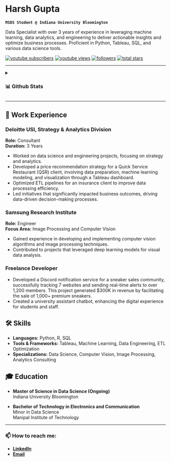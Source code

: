 # Harsh Gupta
**`MSDS Student @ Indiana University Bloomington`**

Data Specialist with over 3 years of experience in leveraging machine learning, data analytics, and engineering to deliver actionable insights and optimize business processes. Proficient in Python, Tableau, SQL, and various data science tools.

   <p align="left">
      <a href="https://www.youtube.com/@HarshGupta1347?sub_confirmation=1">
         <img alt="youtube subscribers" title="Subscribe to my YouTube channel" src="https://custom-icon-badges.demolab.com/youtube/channel/subscribers/UC8TDcoeKjaqPNDCrSyhjx9A?color=%23E05D44&label=SUBSCRIBE&logo=video&logoColor=white&style=for-the-badge&labelColor=CE4630"/></a> 
      <a href="https://www.youtube.com/@HarshGupta1347">
         <img alt="youtube views" title="YouTube views" src="https://custom-icon-badges.demolab.com/youtube/channel/views/UC8TDcoeKjaqPNDCrSyhjx9A?color=%23E1AD0E&logo=eye&logoColor=white&style=for-the-badge&labelColor=C79600"/></a> 
      <a href="https://github.com/Harsh1347?tab=followers">
         <img alt="followers" title="Follow me on Github" src="https://custom-icon-badges.demolab.com/github/followers/Harsh1347?color=236ad3&labelColor=1155ba&style=for-the-badge&logo=person-add&label=Follow&logoColor=white"/></a>
      <a href="https://github.com/Harsh1347?tab=repositories&sort=stargazers">
         <img alt="total stars" title="Total stars on GitHub" src="https://custom-icon-badges.demolab.com/github/stars/Harsh1347?color=55960c&style=for-the-badge&labelColor=488207&logo=star"/></a>
   </p>

---

<details>
 <summary><h3>📊 Github Stats</h3></summary>
   
   ![Harsh's GitHub stats](https://github-readme-stats.vercel.app/api?username=harsh1347&show_icons=true&theme=gruvbox)

</details>

---
## 💼 Work Experience

### Deloitte USI, Strategy & Analytics Division
**Role:** Consultant  
**Duration:** 3 Years  
- Worked on data science and engineering projects, focusing on strategy and analytics.
- Developed a price recommendation strategy for a Quick Service Restaurant (QSR) client, involving data preparation, machine learning modeling, and visualization through a Tableau dashboard.
- Optimized ETL pipelines for an insurance client to improve data processing efficiency.
- Led initiatives that significantly impacted business outcomes, driving data-driven decision-making processes.

### Samsung Research Institute
**Role:** Engineer  
**Focus Area:** Image Processing and Computer Vision  
- Gained experience in developing and implementing computer vision algorithms and image processing techniques.
- Contributed to projects that leveraged deep learning models for visual data analysis.

### Freelance Developer
- Developed a Discord notification service for a sneaker sales community, successfully tracking 7 websites and sending real-time alerts to over 1,200 members. This project generated $300K in revenue by facilitating the sale of 1,000+ premium sneakers.
- Created a university assistant chatbot, enhancing the digital experience for students and staff.

## 🛠️ Skills

- **Languages:** Python, R, SQL
- **Tools & Frameworks:** Tableau, Machine Learning, Data Engineering, ETL Optimization
- **Specializations:** Data Science, Computer Vision, Image Processing, Analytics Consulting

## 🎓 Education

- **Master of Science in Data Science (Ongoing)**  
  Indiana University Bloomington

- **Bachelor of Technology in Electronics and Communication**  
  Minor in Data Science  
  Manipal Institute of Technology

---

<!-- ![GitHub Streak](https://streak-stats.demolab.com?user=Harsh1347&theme=gruvbox&border_radius=4.5) -->

### 📫 How to reach me:
<ul>
  <li/><b><a href = "https://www.linkedin.com/in/harshg1347/">LinkedIn</a></b>
  <li/><b><a href="mailto:harsh.gupta34@outlook.com">Email</a></b>
</ul>

